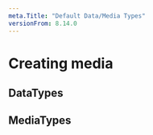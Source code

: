 ```yaml
---
meta.Title: "Default Data/Media Types"
versionFrom: 8.14.0
---
```


# Creating media

## DataTypes 

## MediaTypes

